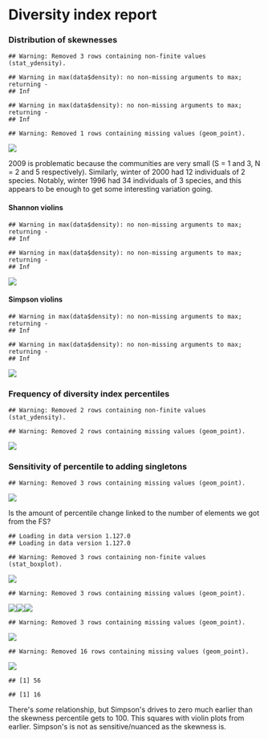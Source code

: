 Diversity index report
================

### Distribution of skewnesses

    ## Warning: Removed 3 rows containing non-finite values (stat_ydensity).

    ## Warning in max(data$density): no non-missing arguments to max; returning -
    ## Inf

    ## Warning in max(data$density): no non-missing arguments to max; returning -
    ## Inf

    ## Warning: Removed 1 rows containing missing values (geom_point).

![](dis_files/figure-markdown_github/dist%20of%20skew-1.png)

2009 is problematic because the communities are very small (S = 1 and 3, N = 2 and 5 respectively). Similarly, winter of 2000 had 12 individuals of 2 species. Notably, winter 1996 had 34 individuals of 3 species, and this appears to be enough to get some interesting variation going.

#### Shannon violins

    ## Warning in max(data$density): no non-missing arguments to max; returning -
    ## Inf

    ## Warning in max(data$density): no non-missing arguments to max; returning -
    ## Inf

![](dis_files/figure-markdown_github/shannon%20violins-1.png)

#### Simpson violins

    ## Warning in max(data$density): no non-missing arguments to max; returning -
    ## Inf

    ## Warning in max(data$density): no non-missing arguments to max; returning -
    ## Inf

![](dis_files/figure-markdown_github/simspon%20violins-1.png)

### Frequency of diversity index percentiles

    ## Warning: Removed 2 rows containing non-finite values (stat_ydensity).

    ## Warning: Removed 2 rows containing missing values (geom_point).

![](dis_files/figure-markdown_github/skewness%20percentile%20hist-1.png)

### Sensitivity of percentile to adding singletons

    ## Warning: Removed 3 rows containing missing values (geom_point).

![](dis_files/figure-markdown_github/singletons%201to1-1.png)

Is the amount of percentile change linked to the number of elements we got from the FS?

    ## Loading in data version 1.127.0
    ## Loading in data version 1.127.0

    ## Warning: Removed 3 rows containing non-finite values (stat_boxplot).

![](dis_files/figure-markdown_github/percentile%20change%20v%20fs%20size-1.png)

    ## Warning: Removed 3 rows containing missing values (geom_point).

![](dis_files/figure-markdown_github/percentile%20change%20v%20fs%20size-2.png)![](dis_files/figure-markdown_github/percentile%20change%20v%20fs%20size-3.png)![](dis_files/figure-markdown_github/percentile%20change%20v%20fs%20size-4.png)

    ## Warning: Removed 3 rows containing missing values (geom_point).

![](dis_files/figure-markdown_github/do%20simpson%20and%20skewness%20give%20the%20same%20answers-1.png)

    ## Warning: Removed 16 rows containing missing values (geom_point).

![](dis_files/figure-markdown_github/do%20simpson%20and%20skewness%20give%20the%20same%20answers-2.png)

    ## [1] 56

    ## [1] 16

There's *some* relationship, but Simpson's drives to zero much earlier than the skewness percentile gets to 100. This squares with violin plots from earlier. Simpson's is not as sensitive/nuanced as the skewness is.
